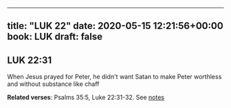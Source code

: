 
---
title: "LUK 22"
date: 2020-05-15 12:21:56+00:00
book: LUK
draft: false
---

## LUK 22:31

When Jesus prayed for Peter, he didn't want Satan to make Peter worthless and without substance like chaff

**Related verses**: Psalms 35:5, Luke 22:31-32. See [notes](https://my.bible.com/notes/3430012200793400270)

